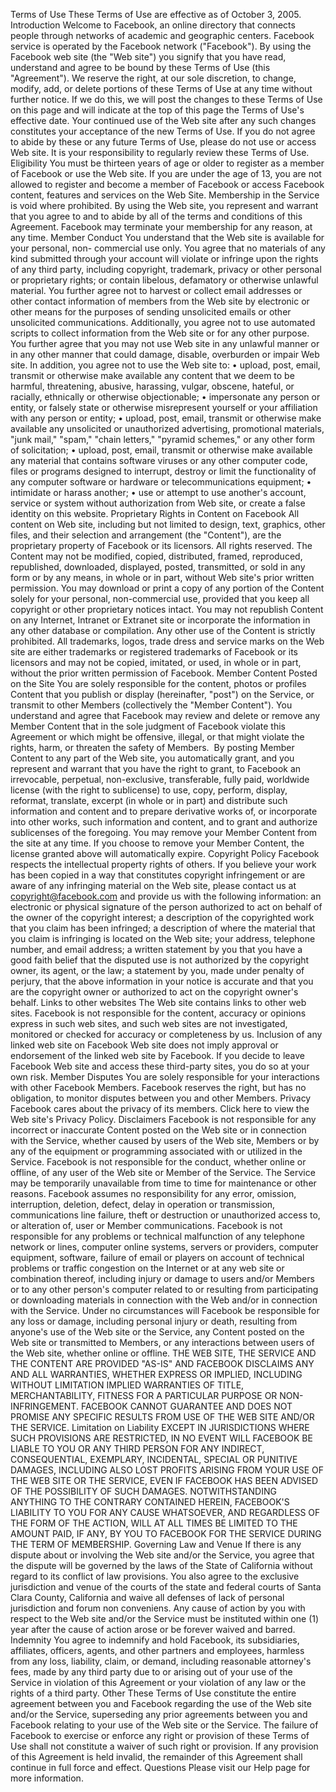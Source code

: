 Terms of Use
These Terms of Use are effective as of October 3, 2005.
Introduction
Welcome to Facebook, an online directory that connects people through
networks of academic and geographic centers. Facebook service is operated
by the Facebook network ("Facebook"). By using the Facebook web site (the
"Web site") you signify that you have read, understand and agree to be bound
by these Terms of Use (this "Agreement"). We reserve the right, at our sole
discretion, to change, modify, add, or delete portions of these Terms of Use
at any time without further notice. If we do this, we will post the changes to
these Terms of Use on this page and will indicate at the top of this page the
Terms of Use's effective date. Your continued use of the Web site after any
such changes constitutes your acceptance of the new Terms of Use. If you do
not agree to abide by these or any future Terms of Use, please do not use or
access Web site. It is your responsibility to regularly review these Terms of
Use.
Eligibility
You must be thirteen years of age or older to register as a member of
Facebook or use the Web site. If you are under the age of 13, you are not
allowed to register and become a member of Facebook or access Facebook
content, features and services on the Web Site. Membership in the Service is
void where prohibited. By using the Web site, you represent and warrant that
you agree to and to abide by all of the terms and conditions of this
Agreement. Facebook may terminate your membership for any reason, at any
time.
Member Conduct
You understand that the Web site is available for your personal, non-
commercial use only. You agree that no materials of any kind submitted
through your account will violate or infringe upon the rights of any third
party, including copyright, trademark, privacy or other personal or
proprietary rights; or contain libelous, defamatory or otherwise unlawful
material. You further agree not to harvest or collect email addresses or other
contact information of members from the Web site by electronic or other
means for the purposes of sending unsolicited emails or other unsolicited
communications. Additionally, you agree not to use automated scripts to
collect information from the Web site or for any other purpose. You further
agree that you may not use Web site in any unlawful manner or in any other
manner that could damage, disable, overburden or impair Web site. In
addition, you agree not to use the Web site to:
• upload, post, email, transmit or otherwise make available any content
that we deem to be harmful, threatening, abusive, harassing, vulgar,
obscene, hateful, or racially, ethnically or otherwise objectionable;
• impersonate any person or entity, or falsely state or otherwise
misrepresent yourself or your affiliation with any person or entity;
• upload, post, email, transmit or otherwise make available any
unsolicited or unauthorized advertising, promotional materials, "junk
mail," "spam," "chain letters," "pyramid schemes," or any other form of
solicitation;
• upload, post, email, transmit or otherwise make available any material
that contains software viruses or any other computer code, files or
programs designed to interrupt, destroy or limit the functionality of any
computer software or hardware or telecommunications equipment;
• intimidate or harass another;
• use or attempt to use another's account, service or system without
authorization from Web site, or create a false identity on this website.
Proprietary Rights in Content on Facebook
All content on Web site, including but not limited to design, text, graphics,
other files, and their selection and arrangement (the "Content"), are the
proprietary property of Facebook or its licensors. All rights reserved. The
Content may not be modified, copied, distributed, framed, reproduced,
republished, downloaded, displayed, posted, transmitted, or sold in any form
or by any means, in whole or in part, without Web site's prior written
permission. You may download or print a copy of any portion of the Content
solely for your personal, non-commercial use, provided that you keep all
copyright or other proprietary notices intact. You may not republish Content
on any Internet, Intranet or Extranet site or incorporate the information in any
other database or compilation. Any other use of the Content is strictly
prohibited.
All trademarks, logos, trade dress and service marks on the Web site are
either trademarks or registered trademarks of Facebook or its licensors and
may not be copied, imitated, or used, in whole or in part, without the prior
written permission of Facebook.
Member Content Posted on the Site
You are solely responsible for the content, photos or profiles Content that
you publish or display (hereinafter, "post") on the Service, or transmit to other
Members (collectively the "Member Content"). You understand and agree that
Facebook may review and delete or remove any Member Content that in the
sole judgment of Facebook violate this Agreement or which might be
offensive, illegal, or that might violate the rights, harm, or threaten the safety
of Members. 
By posting Member Content to any part of the Web site, you automatically
grant, and you represent and warrant that you have the right to grant, to
Facebook an irrevocable, perpetual, non-exclusive, transferable, fully paid,
worldwide license (with the right to sublicense) to use, copy, perform,
display, reformat, translate, excerpt (in whole or in part) and distribute such
information and content and to prepare derivative works of, or incorporate
into other works, such information and content, and to grant and authorize
sublicenses of the foregoing.
You may remove your Member Content from the site at any time. If you
choose to remove your Member Content, the license granted above will
automatically expire.
Copyright Policy
Facebook respects the intellectual property rights of others. If you believe
your work has been copied in a way that constitutes copyright infringement
or are aware of any infringing material on the Web site, please contact us at
copyright@facebook.com and provide us with the following information: an
electronic or physical signature of the person authorized to act on behalf of
the owner of the copyright interest; a description of the copyrighted work
that you claim has been infringed; a description of where the material that
you claim is infringing is located on the Web site; your address, telephone
number, and email address; a written statement by you that you have a good
faith belief that the disputed use is not authorized by the copyright owner, its
agent, or the law; a statement by you, made under penalty of perjury, that the
above information in your notice is accurate and that you are the copyright
owner or authorized to act on the copyright owner's behalf.
Links to other websites
The Web site contains links to other web sites. Facebook is not responsible
for the content, accuracy or opinions express in such web sites, and such
web sites are not investigated, monitored or checked for accuracy or
completeness by us. Inclusion of any linked web site on Facebook Web site
does not imply approval or endorsement of the linked web site by Facebook.
If you decide to leave Facebook Web site and access these third-party sites,
you do so at your own risk.
Member Disputes
You are solely responsible for your interactions with other Facebook
Members. Facebook reserves the right, but has no obligation, to monitor
disputes between you and other Members.
Privacy
Facebook cares about the privacy of its members. Click here to view the Web
site's Privacy Policy.
Disclaimers
Facebook is not responsible for any incorrect or inaccurate Content posted on
the Web site or in connection with the Service, whether caused by users of the
Web site, Members or by any of the equipment or programming associated
with or utilized in the Service. Facebook is not responsible for the conduct,
whether online or offline, of any user of the Web site or Member of the
Service. The Service may be temporarily unavailable from time to time for
maintenance or other reasons. Facebook assumes no responsibility for any
error, omission, interruption, deletion, defect, delay in operation or
transmission, communications line failure, theft or destruction or
unauthorized access to, or alteration of, user or Member communications.
Facebook is not responsible for any problems or technical malfunction of any
telephone network or lines, computer online systems, servers or providers,
computer equipment, software, failure of email or players on account of
technical problems or traffic congestion on the Internet or at any web site or
combination thereof, including injury or damage to users and/or Members or
to any other person's computer related to or resulting from participating or
downloading materials in connection with the Web and/or in connection with
the Service. Under no circumstances will Facebook be responsible for any loss
or damage, including personal injury or death, resulting from anyone's use of
the Web site or the Service, any Content posted on the Web site or
transmitted to Members, or any interactions between users of the Web site,
whether online or offline. THE WEB SITE, THE SERVICE AND THE CONTENT ARE
PROVIDED "AS-IS" AND FACEBOOK DISCLAIMS ANY AND ALL WARRANTIES,
WHETHER EXPRESS OR IMPLIED, INCLUDING WITHOUT LIMITATION IMPLIED
WARRANTIES OF TITLE, MERCHANTABILITY, FITNESS FOR A PARTICULAR
PURPOSE OR NON-INFRINGEMENT. FACEBOOK CANNOT GUARANTEE AND
DOES NOT PROMISE ANY SPECIFIC RESULTS FROM USE OF THE WEB SITE
AND/OR THE SERVICE.
Limitation on Liability
EXCEPT IN JURISDICTIONS WHERE SUCH PROVISIONS ARE RESTRICTED, IN NO
EVENT WILL FACEBOOK BE LIABLE TO YOU OR ANY THIRD PERSON FOR ANY
INDIRECT, CONSEQUENTIAL, EXEMPLARY, INCIDENTAL, SPECIAL OR PUNITIVE
DAMAGES, INCLUDING ALSO LOST PROFITS ARISING FROM YOUR USE OF THE
WEB SITE OR THE SERVICE, EVEN IF FACEBOOK HAS BEEN ADVISED OF THE
POSSIBILITY OF SUCH DAMAGES. NOTWITHSTANDING ANYTHING TO THE
CONTRARY CONTAINED HEREIN, FACEBOOK'S LIABILITY TO YOU FOR ANY
CAUSE WHATSOEVER, AND REGARDLESS OF THE FORM OF THE ACTION, WILL
AT ALL TIMES BE LIMITED TO THE AMOUNT PAID, IF ANY, BY YOU TO
FACEBOOK FOR THE SERVICE DURING THE TERM OF MEMBERSHIP.
Governing Law and Venue
If there is any dispute about or involving the Web site and/or the Service, you
agree that the dispute will be governed by the laws of the State of California
without regard to its conflict of law provisions. You also agree to the
exclusive jurisdiction and venue of the courts of the state and federal courts
of Santa Clara County, California and waive all defenses of lack of personal
jurisdiction and forum non conveniens. Any cause of action by you with
respect to the Web site and/or the Service must be instituted within one (1)
year after the cause of action arose or be forever waived and barred.
Indemnity
You agree to indemnify and hold Facebook, its subsidiaries, affiliates,
officers, agents, and other partners and employees, harmless from any loss,
liability, claim, or demand, including reasonable attorney's fees, made by any
third party due to or arising out of your use of the Service in violation of this
Agreement or your violation of any law or the rights of a third party.
Other
These Terms of Use constitute the entire agreement between you and
Facebook regarding the use of the Web site and/or the Service, superseding
any prior agreements between you and Facebook relating to your use of the
Web site or the Service. The failure of Facebook to exercise or enforce any
right or provision of these Terms of Use shall not constitute a waiver of such
right or provision. If any provision of this Agreement is held invalid, the
remainder of this Agreement shall continue in full force and effect.
Questions
Please visit our Help page for more information.